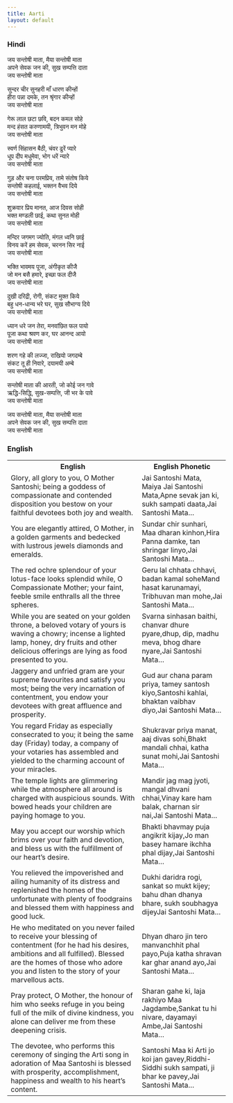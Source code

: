 ```yaml
---
title: Aarti
layout: default
---
```


### Hindi

जय सन्तोषी माता, मैया सन्तोषी माता  
अपने सेवक जन की, सुख सम्पत्ति दाता  
जय सन्तोषी माता

सुन्दर चीर सुनहरी माँ धारण कीन्हों  
हीरा पन्ना दमके, तन श्रृंगार कीन्हों  
जय सन्तोषी माता

गेरू लाल छटा छवि, बदन कमल सोहे  
मन्द हंसत करुणामयी, त्रिभुवन मन मोहे  
जय सन्तोषी माता

स्वर्ण सिंहासन बैठी, चंवर ढुरें प्यारे  
धूप दीप मधुमेवा, भोग धरें न्यारे  
जय सन्तोषी माता

गुड़ और चना परमप्रिय, तामे संतोष किये  
सन्तोषी कहलाई, भक्तन वैभव दिये  
जय सन्तोषी माता

शुक्रवार प्रिय मानत, आज दिवस सोही  
भक्त मण्डली छाई, कथा सुनत मोही  
जय सन्तोषी माता

मन्दिर जगमग ज्योति, मंगल ध्वनि छाई  
विनय करें हम सेवक, चरनन सिर नाई  
जय सन्तोषी माता

भक्ति भावमय पूजा, अंगीकृत कीजै  
जो मन बसै हमारे, इच्छा फल दीजै  
जय सन्तोषी माता

दुखी दरिद्री, रोगी, संकट मुक्त किये  
बहु धन-धान्य भरे घर, सुख सौभाग्य दिये  
जय सन्तोषी माता

ध्यान धरे जन तेरा, मनवांछित फल पायो  
पूजा कथा श्रवण कर, घर आनन्द आयो  
जय सन्तोषी माता

शरण गहे की लज्जा, राखियो जगदम्बे  
संकट तू ही निवारे, दयामयी अम्बे  
जय सन्तोषी माता

सन्तोषी माता की आरती, जो कोई जन गावे  
ऋद्धि-सिद्धि, सुख-सम्पत्ति, जी भर के पावे  
जय सन्तोषी माता

जय सन्तोषी माता, मैया सन्तोषी माता  
अपने सेवक जन की, सुख सम्पत्ति दाता  
जय सन्तोषी माता

### English

<table>
<col width="60%">
<col width="40%">
<tr border="0">
  <th border="0">English</th>
  <th border="0">English Phonetic</th>
</tr>
<tr>
  <td>Glory, all glory to you, O Mother Santoshi; being a goddess of compassionate and contended disposition you bestow on your faithful devotees both joy and wealth.</td>
  <td>Jai Santoshi Mata, Maiya Jai Santoshi Mata,Apne sevak jan ki, sukh sampati daata,Jai Santoshi Mata…</td>
</tr>
<tr>
  <td>You are elegantly attired, O Mother, in a golden garments and bedecked with lustrous jewels diamonds and emeralds.</td>
  <td>Sundar chir sunhari, Maa dharan kinhon,Hira Panna damke, tan shringar linyo,Jai Santoshi Mata…</td>
</tr>
<tr>
  <td>The red ochre splendour of your lotus-face looks splendid while, O Compassionate Mother; your faint, feeble smile enthralls all the three spheres.</td>
  <td>Geru lal chhata chhavi, badan kamal soheMand hasat karunamayi, Tribhuvan man mohe,Jai Santoshi Mata…</td>
</tr>
<tr>
  <td>While you are seated on your golden throne, a beloved votary of yours is waving a chowry; incense a lighted lamp, honey, dry fruits and other delicious offerings are lying as food presented to you.</td>
  <td>Svarna sinhasan baithi, chanvar dhure pyare,dhup, dip, madhu meva, bhog dhare nyare,Jai Santoshi Mata…</td>
</tr>
<tr>
  <td>Jaggery and unfried gram are your supreme favourites and satisfy you most; being the very incarnation of contentment, you endow your devotees with great affluence and prosperity.</td>
  <td>Gud aur chana param priya, tamey santosh kiyo,Santoshi kahlai, bhaktan vaibhav diyo,Jai Santoshi Mata…</td>
</tr>
<tr>
  <td>You regard Friday as especially consecrated to you; it being the same day (Friday) today, a company of your votaries has assembled and yielded to the charming account of your miracles.</td>
  <td>Shukravar priya manat, aaj divas sohi,Bhakt mandali chhai, katha sunat mohi,Jai Santoshi Mata…</td>
</tr>
<tr>
  <td>The temple lights are glimmering while the atmosphere all around is charged with auspicious sounds. With bowed heads your children are paying homage to you.</td>
  <td>Mandir jag mag jyoti, mangal dhvani chhai,Vinay kare ham balak, charnan sir nai,Jai Santoshi Mata…</td>
</tr>
<tr>
  <td>May you accept our worship which brims over your faith and devotion, and bless us with the fulfillment of our heart’s desire.</td>
  <td>Bhakti bhavmay puja angikrit kijay,Jo man basey hamare ikchha phal dijay,Jai Santoshi Mata…</td>
</tr>
<tr>
  <td>You relieved the impoverished and ailing humanity of its distress and replenished the homes of the unfortunate with plenty of foodgrains and blessed them with happiness and good luck.</td>
  <td>Dukhi daridra rogi, sankat so mukt kijey;<br /> bahu dhan dhanya bhare, sukh soubhagya dijeyJai Santoshi Mata…</td>
</tr>
<tr>
  <td>He who meditated on you never failed to receive your blessing of contentment (for he had his desires, ambitions and all fulfilled). Blessed are the homes of those who adore you and listen to the story of your marvellous acts.</td>
  <td>Dhyan dharo jin tero manvanchhit phal payo,Puja katha shravan kar ghar anand ayo,Jai Santoshi Mata…</td>
</tr>
<tr>
  <td>Pray protect, O Mother, the honour of him who seeks refuge in you being full of the milk of divine kindness, you alone can deliver me from these deepening crisis.</td>
  <td>Sharan gahe ki, laja rakhiyo Maa Jagdambe,Sankat tu hi nivare, dayamayi Ambe,Jai Santoshi Mata…</td>
</tr>
<tr>
  <td>The devotee, who performs this ceremony of singing the Arti song in adoration of Maa Santoshi is blessed with prosperity, accomplishment, happiness and wealth to his heart’s content.</td>
  <td>Santoshi Maa ki Arti jo koi jan gavey,Riddhi-Siddhi sukh sampati, ji bhar ke pavey,Jai Santoshi Mata…</td>
</tr>
</table>
